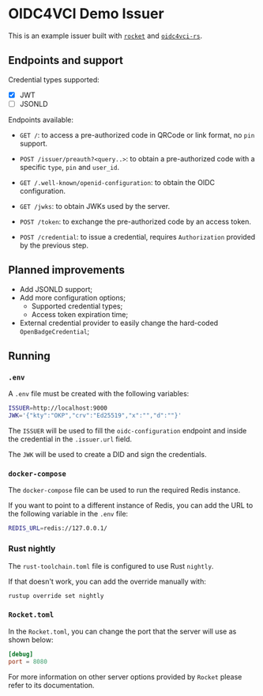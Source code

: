 # OIDC4VCI Demo Issuer

This is an example issuer built with [`rocket`][] and [`oidc4vci-rs`][].

## Endpoints and support

Credential types supported:
  - [x] JWT
  - [ ] JSONLD

Endpoints available:

- `GET /`: to access a pre-authorized code in QRCode or link format, no `pin` support.
- `POST /issuer/preauth?<query..>`: to obtain a pre-authorized code with a specific `type`, `pin` and `user_id`.

- `GET /.well-known/openid-configuration`: to obtain the OIDC configuration.
- `GET /jwks`: to obtain JWKs used by the server.

- `POST /token`: to exchange the pre-authorized code by an access token.
- `POST /credential`: to issue a credential, requires `Authorization` provided by the previous step.

## Planned improvements

- Add JSONLD support;
- Add more configuration options;
  - Supported credential types;
  - Access token expiration time;
- External credential provider to easily change the hard-coded `OpenBadgeCredential`;

## Running

### `.env`

A `.env` file must be created with the following variables:

```bash
ISSUER=http://localhost:9000
JWK='{"kty":"OKP","crv":"Ed25519","x":"","d":""}'
```

The `ISSUER` will be used to fill the `oidc-configuration` endpoint and
inside the credential in the `.issuer.url` field.

The `JWK` will be used to create a DID and sign the credentials.

### `docker-compose`

The `docker-compose` file can be used to run the required Redis instance.

If you want to point to a different instance of Redis, you can add the 
URL to the following variable in the `.env` file:

```bash
REDIS_URL=redis://127.0.0.1/
```

### Rust nightly

The `rust-toolchain.toml` file is configured to use Rust `nightly`.

If that doesn't work, you can add the override manually with:

```bash
rustup override set nightly
```

### `Rocket.toml`

In the `Rocket.toml`, you can change the port that the server will use as shown below:

```toml
[debug]
port = 8080
```

For more information on other server options provided by `Rocket` please refer to its documentation.

[`rocket`]: https://rocket.rs/
[`oidc4vci-rs`]: https://github.com/spruceid/oidc4vci-rs
